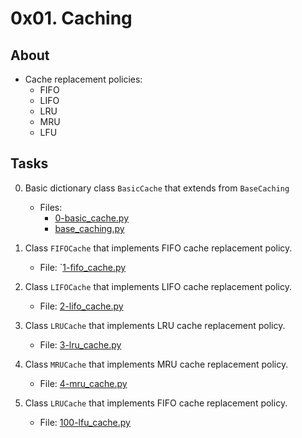 # 0x01. Caching

## About
- Cache replacement policies:
    - FIFO
    - LIFO
    - LRU
    - MRU
    - LFU
## Tasks
0. Basic dictionary class `BasicCache` that extends from `BaseCaching`
    - Files:
        - [0-basic_cache.py](0-basic_cache.py)
        - [base_caching.py](base_caching.py)

1. Class `FIFOCache` that implements FIFO cache replacement policy.
    - File: `[1-fifo_cache.py](1-fifo_cache.py)

2. Class `LIFOCache` that implements LIFO cache replacement policy.
    - File: [2-lifo_cache.py](2-lifo_cache.py)

3. Class `LRUCache` that implements LRU cache replacement policy.
    - File: [3-lru_cache.py](3-lru_cache.py)

4. Class `MRUCache` that implements MRU cache replacement policy.
    - File: [4-mru_cache.py](4-mru_cache.py)

5. Class `LRUCache` that implements FIFO cache replacement policy.
    - File: [100-lfu_cache.py](100-lfu_cache.py)
